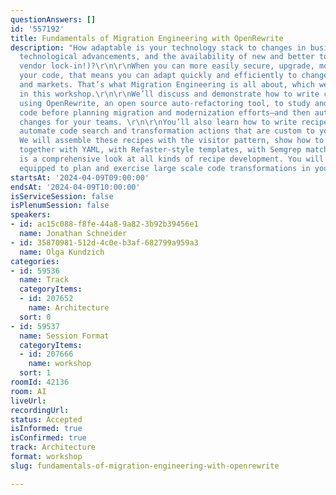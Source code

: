 ```yaml
---
questionAnswers: []
id: '557192'
title: Fundamentals of Migration Engineering with OpenRewrite
description: "How adaptable is your technology stack to changes in business requirements,
  technological advancements, and the availability of new and better tools (and avoiding
  vendor lock-in!)?\r\n\r\nWhen you can more easily secure, upgrade, move, or modernize
  your code, that means you can adapt quickly and efficiently to changes in technology
  and markets. That’s what Migration Engineering is all about, which we’ll be exploring
  in this workshop.\r\n\r\nWe’ll discuss and demonstrate how to write custom recipes
  using OpenRewrite, an open source auto-refactoring tool, to study and analyze your
  code before planning migration and modernization efforts—and then automate code
  changes for your teams. \r\n\r\nYou’ll also learn how to write recipes that will
  automate code search and transformation actions that are custom to your organization.
  We will assemble these recipes with the visitor pattern, show how to stitch recipes
  together with YAML, with Refaster-style templates, with Semgrep matchers, etc. \r\n\r\nThis
  is a comprehensive look at all kinds of recipe development. You will come away fully
  equipped to plan and exercise large scale code transformations in your organization.\r\n"
startsAt: '2024-04-09T09:00:00'
endsAt: '2024-04-09T10:00:00'
isServiceSession: false
isPlenumSession: false
speakers:
- id: ac15c088-f8fe-44a8-9a82-3b92b39456e1
  name: Jonathan Schneider
- id: 35870981-512d-4c0e-b3af-682799a959a3
  name: Olga Kundzich
categories:
- id: 59536
  name: Track
  categoryItems:
  - id: 207652
    name: Architecture
  sort: 0
- id: 59537
  name: Session Format
  categoryItems:
  - id: 207666
    name: workshop
  sort: 1
roomId: 42136
room: AI
liveUrl: 
recordingUrl: 
status: Accepted
isInformed: true
isConfirmed: true
track: Architecture
format: workshop
slug: fundamentals-of-migration-engineering-with-openrewrite

---
```

